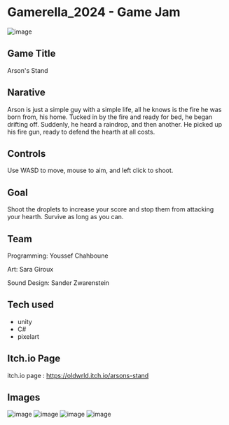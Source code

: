# Gamerella_2024 - Game Jam

![image](https://github.com/user-attachments/assets/c51e04e3-c6c3-4ea8-873e-5e3c52853988)

## Game Title
Arson's Stand

## Narative

Arson is just a simple guy with a simple life, all he knows is the fire he was born from, his home. Tucked in by the fire and ready for bed, he began drifting off. Suddenly, he heard a raindrop, and then another. He picked up his fire gun, ready to defend the hearth at all costs.

## Controls
Use WASD to move, mouse to aim, and left click to shoot.

## Goal
Shoot the droplets to increase your score and stop them from attacking your hearth. Survive as long as you can.

## Team
Programming: Youssef Chahboune

Art: Sara Giroux

Sound Design: Sander Zwarenstein

## Tech used

- unity
- C#
- pixelart

## Itch.io Page
itch.io page : https://oldwrld.itch.io/arsons-stand

## Images
![image](https://github.com/user-attachments/assets/54ec6f37-2c48-433c-a636-c753c8489951)
![image](https://github.com/user-attachments/assets/011d9239-a3b5-47d1-a93a-789348007655)
![image](https://github.com/user-attachments/assets/76167432-9a94-4998-b277-bc95cc7aceae)
![image](https://github.com/user-attachments/assets/d47f82d5-bd7a-4e8e-aaf9-b4e7418e4589)

